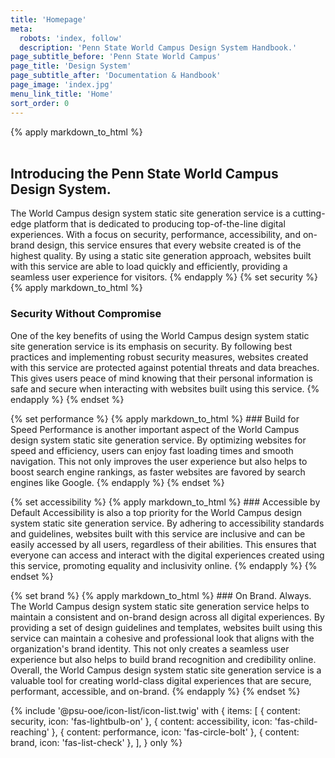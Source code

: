 ```yaml
---
title: 'Homepage'
meta:
  robots: 'index, follow'
  description: 'Penn State World Campus Design System Handbook.'
page_subtitle_before: 'Penn State World Campus'
page_title: 'Design System'
page_subtitle_after: 'Documentation & Handbook'
page_image: 'index.jpg'
menu_link_title: 'Home'
sort_order: 0
---
```

{% apply markdown_to_html %}
  <br>
  <br>

  ## Introducing the Penn State World Campus Design System.

  The World Campus design system static site generation service is a cutting-edge platform that is dedicated to producing top-of-the-line digital experiences. With a focus on security, performance, accessibility, and on-brand design, this service ensures that every website created is of the highest quality. By using a static site generation approach, websites built with this service are able to load quickly and efficiently, providing a seamless user experience for visitors.
{% endapply %}
{% set security %}
  {% apply markdown_to_html %}
  ### Security Without Compromise
  One of the key benefits of using the World Campus design system static site generation service is its emphasis on security. By following best practices and implementing robust security measures, websites created with this service are protected against potential threats and data breaches. This gives users peace of mind knowing that their personal information is safe and secure when interacting with websites built using this service.
  {% endapply %}
{% endset %}

{% set performance %}
  {% apply markdown_to_html %}
    ### Build for Speed
    Performance is another important aspect of the World Campus design system static site generation service. By optimizing websites for speed and efficiency, users can enjoy fast loading times and smooth navigation. This not only improves the user experience but also helps to boost search engine rankings, as faster websites are favored by search engines like Google.
  {% endapply %}
{% endset %}

{% set accessibility %}
  {% apply markdown_to_html %}
    ### Accessible by Default
    Accessibility is also a top priority for the World Campus design system static site generation service. By adhering to accessibility standards and guidelines, websites built with this service are inclusive and can be easily accessed by all users, regardless of their abilities. This ensures that everyone can access and interact with the digital experiences created using this service, promoting equality and inclusivity online.
  {% endapply %}
{% endset %}

{% set brand %}
  {% apply markdown_to_html %}
    ### On Brand. Always.
    The World Campus design system static site generation service helps to maintain a consistent and on-brand design across all digital experiences. By providing a set of design guidelines and templates, websites built using this service can maintain a cohesive and professional look that aligns with the organization's brand identity. This not only creates a seamless user experience but also helps to build brand recognition and credibility online. Overall, the World Campus design system static site generation service is a valuable tool for creating world-class digital experiences that are secure, performant, accessible, and on-brand.
  {% endapply %}
{% endset %}

{% include '@psu-ooe/icon-list/icon-list.twig' with {
  items: [
    { content: security, icon: 'fas-lightbulb-on' },
    { content: accessibility, icon: 'fas-child-reaching' },
    { content: performance, icon: 'fas-circle-bolt' },
    { content: brand, icon: 'fas-list-check' },
  ],
} only %}